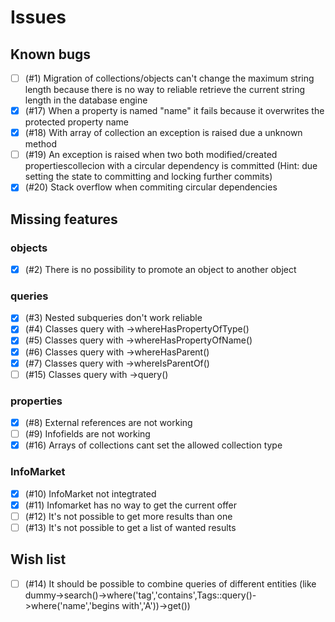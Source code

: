 # Issues

## Known bugs
- [ ] (#1) Migration of collections/objects can't change the maximum string length because there is no way to reliable retrieve the current string length in the database engine
- [X] (#17) When a property is named "name" it fails because it overwrites the protected property name
- [X] (#18) With array of collection an exception is raised due a unknown method
- [ ] (#19) An exception is raised when two both modified/created propertiescollecion with a circular dependency is committed (Hint: due setting the state to committing and locking further commits)
- [X] (#20) Stack overflow when commiting circular dependencies

## Missing features
### objects
- [X] (#2) There is no possibility to promote an object to another object

### queries
- [X] (#3) Nested subqueries don't work reliable
- [X] (#4) Classes query with ->whereHasPropertyOfType()
- [X] (#5) Classes query with ->whereHasPropertyOfName()
- [X] (#6) Classes query with ->whereHasParent()
- [X] (#7) Classes query with ->whereIsParentOf()
- [ ] (#15) Classes query with ->query()

### properties
- [X] (#8) External references are not working
- [ ] (#9) Infofields are not working
- [X] (#16) Arrays of collections cant set the allowed collection type

### InfoMarket
- [X] (#10) InfoMarket not integtrated
- [X] (#11) Infomarket has no way to get the current offer
- [ ] (#12) It's not possible to get more results than one
- [ ] (#13) It's not possible to get a list of wanted results
      
## Wish list
- [ ] (#14) It should be possible to combine queries of different entities (like dummy->search()->where('tag','contains',Tags::query()->where('name','begins with','A'))->get())
